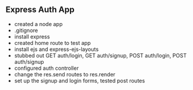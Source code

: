 ## Express Auth App

* created a node app
* .gitignore
* install express
* created home route to test app
* install ejs and express-ejs-layouts
* stubbed out GET auth/login, GET auth/signup, POST auth/login, POST auth/signup
* configured auth controller
* change the res.send routes to res.render
* set up the signup and login forms, tested post routes